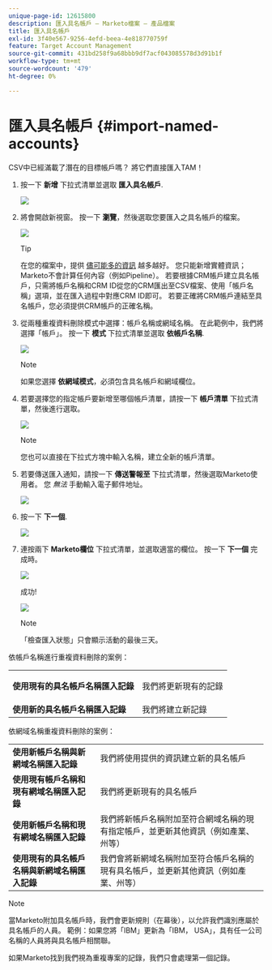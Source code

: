 ```yaml
---
unique-page-id: 12615800
description: 匯入具名帳戶 — Marketo檔案 — 產品檔案
title: 匯入具名帳戶
exl-id: 3f40e567-9256-4efd-beea-4e818770759f
feature: Target Account Management
source-git-commit: 431bd258f9a68bbb9df7acf043085578d3d91b1f
workflow-type: tm+mt
source-wordcount: '479'
ht-degree: 0%

---
```


# 匯入具名帳戶 {#import-named-accounts}

CSV中已經滿載了潛在的目標帳戶嗎？ 將它們直接匯入TAM！

1. 按一下 **新增** 下拉式清單並選取 **匯入具名帳戶**.

   ![](assets/inaone.png)

1. 將會開啟新視窗。 按一下 **瀏覽**，然後選取您要匯入之具名帳戶的檔案。

   ![](assets/inatwo.png)

   >[!TIP]
   >
   >在您的檔案中，提供 [儘可能多的資訊](/help/marketo/product-docs/target-account-management/target/named-accounts/named-account-overview.md#named-account-attributes) 越多越好。 您只能新增實體資訊；Marketo不會計算任何內容（例如Pipeline）。 若要根據CRM帳戶建立具名帳戶，只需將帳戶名稱和CRM ID從您的CRM匯出至CSV檔案、使用「帳戶名稱」選項，並在匯入過程中對應CRM ID即可。 若要正確將CRM帳戶連結至具名帳戶，您必須提供CRM帳戶的正確名稱。

1. 從兩種重複資料刪除模式中選擇：帳戶名稱或網域名稱。 在此範例中，我們將選擇「帳戶」。 按一下 **模式** 下拉式清單並選取 **依帳戶名稱**.

   ![](assets/inathree.png)

   >[!NOTE]
   >
   >如果您選擇 **依網域模式**，必須包含具名帳戶和網域欄位。

1. 若要選擇您的指定帳戶要新增至哪個帳戶清單，請按一下 **帳戶清單** 下拉式清單，然後進行選取。

   ![](assets/inafour.png)

   >[!NOTE]
   >
   >您也可以直接在下拉式方塊中輸入名稱，建立全新的帳戶清單。

1. 若要傳送匯入通知，請按一下 **傳送警報至** 下拉式清單，然後選取Marketo使用者。 您 _無法_ 手動輸入電子郵件地址。

   ![](assets/inafive-2.png)

1. 按一下 **下一個**.

   ![](assets/inasix-2.png)

1. 連按兩下 **Marketo欄位** 下拉式清單，並選取適當的欄位。 按一下 **下一個** 完成時。

   ![](assets/inaseven.png)

   成功!

   ![](assets/inanine.png)

   >[!NOTE]
   >
   >「檢查匯入狀態」只會顯示活動的最後三天。

依帳戶名稱進行重複資料刪除的案例：

<table> 
 <tbody> 
  <tr> 
   <td><strong>使用現有的具名帳戶名稱匯入記錄</strong></td> 
   <td><p>我們將更新現有的記錄</p></td> 
  </tr> 
  <tr> 
   <td><strong>使用新的具名帳戶名稱匯入記錄</strong></td> 
   <td>我們將建立新記錄</td> 
  </tr> 
 </tbody> 
</table>

依網域名稱重複資料刪除的案例：

<table> 
 <tbody> 
  <tr> 
   <td><strong>使用新帳戶名稱與新網域名稱匯入記錄</strong></td> 
   <td>我們將使用提供的資訊建立新的具名帳戶</td> 
  </tr> 
  <tr> 
   <td><strong>使用現有帳戶名稱和現有網域名稱匯入記錄</strong></td> 
   <td>我們將更新現有的具名帳戶</td> 
  </tr> 
   <tr> 
   <td><strong>使用新帳戶名稱和現有網域名稱匯入記錄</strong></td> 
   <td>我們將新帳戶名稱附加至符合網域名稱的現有指定帳戶，並更新其他資訊（例如產業、州等）</td> 
  </tr> 
  <tr> 
   <td><strong>使用現有的具名帳戶名稱與新網域名稱匯入記錄</strong></td> 
   <td>我們會將新網域名稱附加至符合帳戶名稱的現有具名帳戶，並更新其他資訊（例如產業、州等）</td> 
  </tr> 
 </tbody> 
</table>

>[!NOTE]
>
>當Marketo附加具名帳戶時，我們會更新規則（在幕後），以允許我們識別應屬於具名帳戶的人員。 範例：如果您將「IBM」更新為「IBM， USA」，具有任一公司名稱的人員將與具名帳戶相關聯。

如果Marketo找到我們視為重複專案的記錄，我們只會處理第一個記錄。
